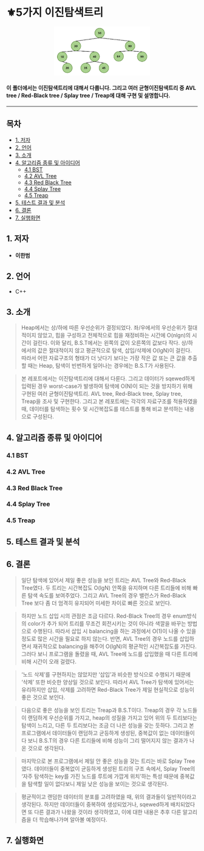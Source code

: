 # ⚜5가지 이진탐색트리
<p align='center'>
<img src="BST.png" width="50%" height="40%" title="px(픽셀) 크기 설정" alt=""></img>
</p>  

#### 이 폴더에서는 이진탐색트리에 대해서 다룹니다. 그리고 여러 균형이진탐색트리 중 AVL tree / Red-Black tree / Splay tree / Treap에 대해 구현 및 설명합니다.

-------------------------------

## 목차
* [1. 저자](#1-저자)
* [2. 언어](#2-언어)
* [3. 소개](#3-소개)
* [4. 알고리즘 종류 및 아이디어](#4-알고리즘-종류-및-아이디어)
  * [4.1 BST](#41-BST)
  * [4.2 AVL Tree](#42-AVL-Tree)
  * [4.3 Red Black Tree](#43-Red-Black-Tree)
  * [4.4 Splay Tree](#44-Splay-Tree)
  * [4.5 Treap](#45-Treap)
* [5. 테스트 결과 및 분석](#5-테스트-결과-및-분석)
* [6. 결론](#6-결론)
* [7. 실행화면](#7-실행화면)

## 1. 저자
* #### 이한범  

## 2. 언어
* C++  

## 3. 소개
> Heap에서는 상/하에 따른 우선순위가 결정되었다. 좌/우에서의 우선순위가 절대적이지 않았고, 힙을 구성하고 전체적으로 힙을 재정비하는 시간에 O(nlgn)의 시간이 걸린다. 이와 달리, B.S.T에서는 왼쪽의 값이 오른쪽의 값보다 작다. 상/하에서의 값은 절대적이지 않고 평균적으로 탐색, 삽입/삭제에 O(lgN)이 걸린다. 따라서 어떤 자료구조의 형태가 더 낫다기 보다는 가장 작은 값 또는 큰 값을 추출할 때는 Heap, 탐색이 빈번하게 일어나는 경우에는 B.S.T가 사용된다.   
  
> 본 레포트에서는 이진탐색트리에 대해서 다룬다. 그리고 데이터가 sqewed하게 입력된 경우 worst-case가 발생하여 탐색에 O(N)이 되는 것을 방지하기 위해 구현된 여러 균형이진탐색트리. AVL tree, Red-Black tree, Splay tree, Treap을 조사 및 구현한다. 그리고 본 레포트에는 각각의 자료구조를 적용하였을 때, 데이터를 탐색하는 횟수 및 시간복잡도를 테스트를 통해 비교 분석하는 내용으로 구성된다.

## 4. 알고리즘 종류 및 아이디어
### 4.1 BST

### 4.2 AVL Tree

### 4.3 Red Black Tree

### 4.4 Splay Tree

### 4.5 Treap


## 5. 테스트 결과 및 분석


## 6. 결론
 
> 일단 탐색에 있어서 제일 좋은 성능을 보인 트리는 AVL Tree와 Red-Black Tree였다. 두 트리는 시간복잡도 O(lgN) 안쪽을 유지하며 다른 트리들에 비해 빠른 탐색 속도를 보여주었다. 그리고 AVL Tree의 경우 밸런스가 Red-Black Tree 보다 좀 더 엄격히 유지되어 미세한 차이로 빠른 것으로 보인다.  
  
> 하지만 노드 삽입 시의 관점은 조금 다르다. Red-Black Tree의 경우 enum방식의 color가 추가 되어 트리를 무조건 회전시키는 것이 아니라 색깔을 바꾸는 방법으로 수행된다. 따라서 삽입 시 balancing을 하는 과정에서 O(1)이 나올 수 있을 정도로 많은 시간을 필요로 하지 않는다. 반면, AVL Tree의 경우 노드를 삽입하면서 재귀적으로 balancing을 해주어 O(lgN)의 평균적인 시간복잡도를 가진다. 그러다 보니 프로그램을 돌렸을 때, AVL Tree에 노드를 삽입했을 때 다른 트리에 비해 시간이 오래 걸렸다.  
  
> ‘노드 삭제’를 구현하지는 않았지만 ‘삽입’과 비슷한 방식으로 수행되기 때문에 ‘삭제’ 또한 비슷한 양상일 것으로 보인다. 따라서 AVL Tree가 탐색에 있어서는 유리하지만 삽입, 삭제를 고려하면 Red-Black Tree가 제일 현실적으로 성능이 좋은 것으로 보인다.  
  
> 다음으로 좋은 성능을 보인 트리는 Treap과 B.S.T이다. Treap의 경우 각 노드들이 랜덤하게 우선순위를 가지고, heap의 성질을 가지고 있어 위의 두 트리보다는 탐색이 느리고, 다른 두 트리보다는 조금 더 나은 성능을 갖는 듯하다. 그리고 본 프로그램에서 데이터들이 랜덤하고 균등하게 생성된, 중복값이 없는 데이터들이다 보니 B.S.T의 경우 다른 트리들에 비해 성능이 그리 떨어지지 않는 결과가 나온 것으로 생각된다.  
  
> 마지막으로 본 프로그램에서 제일 안 좋은 성능을 갖는 트리는 바로 Splay Tree였다. 데이터들이 중복없이 균등하게 생성된 트리의 구조 속에서, Splay Tree의 ‘자주 탐색하는 key를 가진 노드를 루트에 가깝게 위치’하는 특성 때문에 중복값을 탐색할 일이 없다보니 제일 낮은 성능을 보이는 것으로 생각된다.  
  
> 평균적이고 랜덤한 데이터의 분포를 고려하였을 때, 위의 결과들이 일반적이라고 생각된다. 하지만 데이터들이 중복하여 생성되었거나, sqewed하게 배치되었다면 또 다른 결과가 나왔을 것이라 생각하였고, 이에 대한 내용은 추후 다른 알고리즘을 더 학습해나가며 알아볼 예정이다.  


## 7. 실행화면
